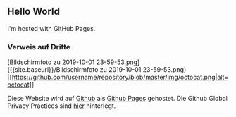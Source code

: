 
## Hello World
I'm hosted with GitHub Pages.
### Verweis auf Dritte

[Bildschirmfoto zu 2019-10-01 23-59-53.png]({{site.baseurl}}/Bildschirmfoto zu 2019-10-01 23-59-53.png)
[[https://github.com/username/repository/blob/master/img/octocat.png|alt=octocat]]



Diese Website wird auf  [Github](https://www.github.com) als [Github Pages](https://help.github.com/articles/what-is-github-pages/) gehostet. Die Github Global Privacy Practices sind [hier](https://help.github.com/articles/global-privacy-practices/) hinterlegt.

